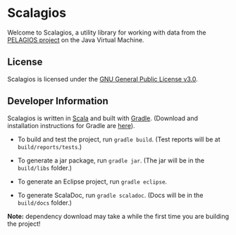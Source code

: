 # Scalagios

Welcome to Scalagios, a utility library for working with data from the [PELAGIOS project](http://pelagios-project.blogspot.com) on the Java Virtual Machine.

## License

Scalagios is licensed under the [GNU General Public License v3.0](http://www.gnu.org/licenses/gpl.html).

## Developer Information

Scalagios is written in [Scala](http://www.scala-lang.org) and built with [Gradle](http://www.gradle.org).
(Download and installation instructions for Gradle are [here](http://www.gradle.org/installation.html)). 

* To build and test the project, run `gradle build`. (Test reports will be at `build/reports/tests`.)


* To generate a jar package, run `gradle jar`. (The jar will be in the `build/libs` folder.)

* To generate an Eclipse project, run `gradle eclipse`.

* To generate ScalaDoc, run `gradle scaladoc`.  (Docs will be in the `build/docs` folder.)

__Note:__ dependency download may take a while the first time you are building the project!